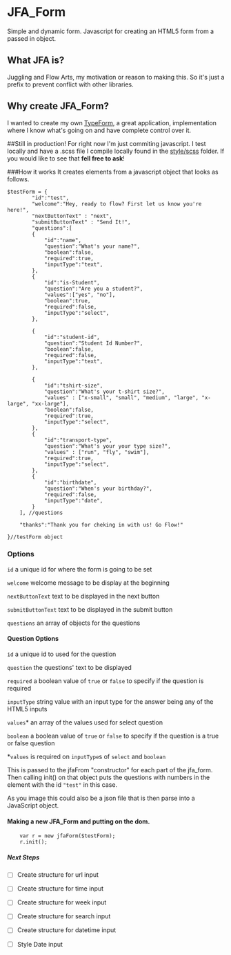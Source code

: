 # JFA_Form
Simple and dynamic form. Javascript for creating an HTML5 form from a passed in object.

## What JFA is?
Juggling and Flow Arts, my motivation or reason to making this. 
So it's just a prefix to prevent conflict with other libraries.

## Why create JFA_Form?
I wanted to create my own [TypeForm](https://www.typeform.com/), a great application, implementation where I know
what's going on and have complete control over it.

##Still in production!
For right now I'm just commiting javascript.
I test locally and have a .scss file I compile locally found in
the [style/scss](https://github.com/vlw0052/jfaForm/tree/master/style/scss) folder.
If you would like to see that **fell free to ask**!

###How it works
It creates elements from a javascript object that looks as follows.
```
$testForm = {
		"id":"test",
		"welcome":"Hey, ready to flow? First let us know you're here!",
		"nextButtonText" : "next",
		"submitButtonText" : "Send It!",
		"questions":[
		{
			"id":"name",
			"question":"What's your name?",
			"boolean":false,
			"required":true,
			"inputType":"text",
		},
		{
			"id":"is-Student",
			"question":"Are you a student?",
			"values":["yes", "no"],
			"boolean":true,
			"required":false,
			"inputType":"select",
		},

		{
			"id":"student-id",
			"question":"Student Id Number?",
			"boolean":false,
			"required":false,
			"inputType":"text",
		},

		{
			"id":"tshirt-size",
			"question":"What's your t-shirt size?",
			"values" : ["x-small", "small", "medium", "large", "x-large", "xx-large"],
			"boolean":false,
			"required":true,
			"inputType":"select",
		},
		{
			"id":"transport-type",
			"question":"What's your your type size?",
			"values" : ["run", "fly", "swim"],
			"required":true,
			"inputType":"select",
		},
		{
			"id":"birthdate",
			"question":"When's your birthday?",
			"required":false,
			"inputType":"date",
		}
	], //questions

	"thanks":"Thank you for cheking in with us! Go Flow!"

}//testForm object
```

### Options
``id`` a unique id for where the form is going to be set

``welcome`` welcome message to be display at the beginning

``nextButtonText`` text to be displayed in the next button

``submitButtonText`` text to be displayed in the submit button

``questions`` an array of objects for the questions



#### Question Options
``id`` a unique id to used for the question

``question`` the questions' text to be displayed

``required`` a boolean value of ``true`` or ``false`` to specify if the question is required

``inputType`` string value with an input type for the answer being any of the HTML5 inputs

``values``* an array of the values used for select question

``boolean`` a boolean value of ``true`` or ``false`` to specify if the question is a true or false question


\*``values`` is required on ``inputType``s of ``select`` and ``boolean`` 


This is passed to the jfaFrom "constructor" for each part of the jfa_form.
Then calling init() on that object puts the questions with numbers in the 
element with the id ``"test"`` in this case.

As you image this could also be a json file 
that is then parse into a JavaScript object.  


#### Making a new JFA_Form and putting on the dom.
```	
	var r = new jfaForm($testForm);	
	r.init();
```

##### Next Steps
- [ ] Create structure for url input
- [ ] Create structure for time input
- [ ] Create structure for week input
- [ ] Create structure for search input
- [ ] Create structure for datetime input

- [ ] Style Date input

